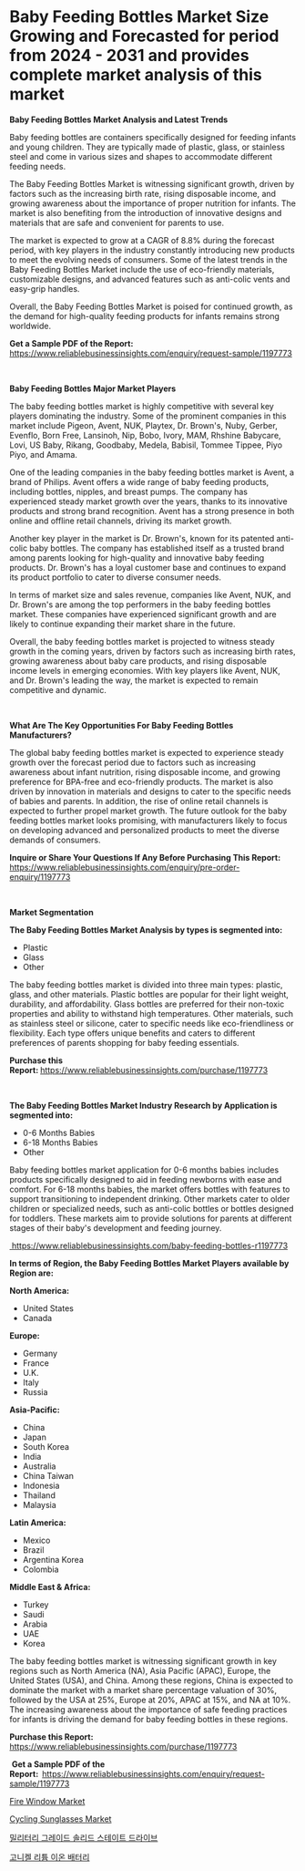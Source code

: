 <p><h1>Baby Feeding Bottles Market Size Growing and Forecasted for period from 2024 - 2031 and provides complete market analysis of this market</h1></p><p><strong>Baby Feeding Bottles Market Analysis and Latest Trends</strong></p>
<p><p>Baby feeding bottles are containers specifically designed for feeding infants and young children. They are typically made of plastic, glass, or stainless steel and come in various sizes and shapes to accommodate different feeding needs.</p><p>The Baby Feeding Bottles Market is witnessing significant growth, driven by factors such as the increasing birth rate, rising disposable income, and growing awareness about the importance of proper nutrition for infants. The market is also benefiting from the introduction of innovative designs and materials that are safe and convenient for parents to use.</p><p>The market is expected to grow at a CAGR of 8.8% during the forecast period, with key players in the industry constantly introducing new products to meet the evolving needs of consumers. Some of the latest trends in the Baby Feeding Bottles Market include the use of eco-friendly materials, customizable designs, and advanced features such as anti-colic vents and easy-grip handles.</p><p>Overall, the Baby Feeding Bottles Market is poised for continued growth, as the demand for high-quality feeding products for infants remains strong worldwide.</p></p>
<p><strong>Get a Sample PDF of the Report:&nbsp;</strong> <a href="https://www.reliablebusinessinsights.com/enquiry/request-sample/1197773">https://www.reliablebusinessinsights.com/enquiry/request-sample/1197773</a></p>
<p>&nbsp;</p>
<p><strong>Baby Feeding Bottles Major Market Players</strong></p>
<p><p>The baby feeding bottles market is highly competitive with several key players dominating the industry. Some of the prominent companies in this market include Pigeon, Avent, NUK, Playtex, Dr. Brown's, Nuby, Gerber, Evenflo, Born Free, Lansinoh, Nip, Bobo, Ivory, MAM, Rhshine Babycare, Lovi, US Baby, Rikang, Goodbaby, Medela, Babisil, Tommee Tippee, Piyo Piyo, and Amama.</p><p>One of the leading companies in the baby feeding bottles market is Avent, a brand of Philips. Avent offers a wide range of baby feeding products, including bottles, nipples, and breast pumps. The company has experienced steady market growth over the years, thanks to its innovative products and strong brand recognition. Avent has a strong presence in both online and offline retail channels, driving its market growth.</p><p>Another key player in the market is Dr. Brown's, known for its patented anti-colic baby bottles. The company has established itself as a trusted brand among parents looking for high-quality and innovative baby feeding products. Dr. Brown's has a loyal customer base and continues to expand its product portfolio to cater to diverse consumer needs.</p><p>In terms of market size and sales revenue, companies like Avent, NUK, and Dr. Brown's are among the top performers in the baby feeding bottles market. These companies have experienced significant growth and are likely to continue expanding their market share in the future.</p><p>Overall, the baby feeding bottles market is projected to witness steady growth in the coming years, driven by factors such as increasing birth rates, growing awareness about baby care products, and rising disposable income levels in emerging economies. With key players like Avent, NUK, and Dr. Brown's leading the way, the market is expected to remain competitive and dynamic.</p></p>
<p>&nbsp;</p>
<p><strong>What Are The Key Opportunities For Baby Feeding Bottles Manufacturers?</strong></p>
<p><p>The global baby feeding bottles market is expected to experience steady growth over the forecast period due to factors such as increasing awareness about infant nutrition, rising disposable income, and growing preference for BPA-free and eco-friendly products. The market is also driven by innovation in materials and designs to cater to the specific needs of babies and parents. In addition, the rise of online retail channels is expected to further propel market growth. The future outlook for the baby feeding bottles market looks promising, with manufacturers likely to focus on developing advanced and personalized products to meet the diverse demands of consumers.</p></p>
<p><strong>Inquire or Share Your Questions If Any Before Purchasing This Report:</strong> <a href="https://www.reliablebusinessinsights.com/enquiry/pre-order-enquiry/1197773">https://www.reliablebusinessinsights.com/enquiry/pre-order-enquiry/1197773</a></p>
<p>&nbsp;</p>
<p><strong>Market Segmentation</strong></p>
<p><strong>The Baby Feeding Bottles Market Analysis by types is segmented into:</strong></p>
<p><ul><li>Plastic</li><li>Glass</li><li>Other</li></ul></p>
<p><p>The baby feeding bottles market is divided into three main types: plastic, glass, and other materials. Plastic bottles are popular for their light weight, durability, and affordability. Glass bottles are preferred for their non-toxic properties and ability to withstand high temperatures. Other materials, such as stainless steel or silicone, cater to specific needs like eco-friendliness or flexibility. Each type offers unique benefits and caters to different preferences of parents shopping for baby feeding essentials.</p></p>
<p><strong>Purchase this Report:&nbsp;</strong><a href="https://www.reliablebusinessinsights.com/purchase/1197773">https://www.reliablebusinessinsights.com/purchase/1197773</a></p>
<p>&nbsp;</p>
<p><strong>The Baby Feeding Bottles Market Industry Research by Application is segmented into:</strong></p>
<p><ul><li>0-6 Months Babies</li><li>6-18 Months Babies</li><li>Other</li></ul></p>
<p><p>Baby feeding bottles market application for 0-6 months babies includes products specifically designed to aid in feeding newborns with ease and comfort. For 6-18 months babies, the market offers bottles with features to support transitioning to independent drinking. Other markets cater to older children or specialized needs, such as anti-colic bottles or bottles designed for toddlers. These markets aim to provide solutions for parents at different stages of their baby's development and feeding journey.</p></p>
<p><a href="https://www.reliablebusinessinsights.com/baby-feeding-bottles-r1197773">&nbsp;https://www.reliablebusinessinsights.com/baby-feeding-bottles-r1197773</a></p>
<p><strong>In terms of Region, the Baby Feeding Bottles Market Players available by Region are:</strong></p>
<p>
    <p> <strong> North America: </strong>
        <ul>
            <li>United States</li>
            <li>Canada</li>
        </ul>
        </p> 
    <p> <strong> Europe: </strong>
        <ul>
            <li>Germany</li>
            <li>France</li>
            <li>U.K.</li>
            <li>Italy</li>
            <li>Russia</li>
        </ul>
        </p> 
    <p> <strong> Asia-Pacific: </strong>
        <ul>
            <li>China</li>
            <li>Japan</li>
            <li>South Korea</li>
            <li>India</li>
            <li>Australia</li>
            <li>China Taiwan</li>
            <li>Indonesia</li>
            <li>Thailand</li>
            <li>Malaysia</li>
        </ul>
        </p> 
    <p> <strong> Latin America: </strong>
        <ul>
            <li>Mexico</li>
            <li>Brazil</li>
            <li>Argentina Korea</li>
            <li>Colombia</li>
        </ul>
        </p> 
    <p> <strong> Middle East & Africa: </strong>
        <ul>
            <li>Turkey</li>
            <li>Saudi</li>
            <li>Arabia</li>
            <li>UAE</li>
            <li>Korea</li>
        </ul>
    </p>
    </p>
<p><p>The baby feeding bottles market is witnessing significant growth in key regions such as North America (NA), Asia Pacific (APAC), Europe, the United States (USA), and China. Among these regions, China is expected to dominate the market with a market share percentage valuation of 30%, followed by the USA at 25%, Europe at 20%, APAC at 15%, and NA at 10%. The increasing awareness about the importance of safe feeding practices for infants is driving the demand for baby feeding bottles in these regions.</p></p>
<p><strong>Purchase this Report: </strong><a href="https://www.reliablebusinessinsights.com/purchase/1197773">https://www.reliablebusinessinsights.com/purchase/1197773</a></p>
<p>&nbsp;<strong>Get a Sample PDF of the Report:&nbsp;&nbsp;</strong><a href="https://www.reliablebusinessinsights.com/enquiry/request-sample/1197773">https://www.reliablebusinessinsights.com/enquiry/request-sample/1197773</a></p>
<p><strong></strong></p>
<p><p><a href="https://github.com/sajonf007/Market-Research-Report-List-1/blob/main/fire-window-market.md">Fire Window Market</a></p><p><a href="https://github.com/qdaxyrhp12/Market-Research-Report-List-1/blob/main/cycling-sunglasses-market.md">Cycling Sunglasses Market</a></p><p><a href="https://github.com/dollarearner151/Market-Research-Report-List-1/blob/main/3568693153566.md">밀리터리 그레이드 솔리드 스테이트 드라이브</a></p><p><a href="https://github.com/berlianaparadilla48/Market-Research-Report-List-1/blob/main/3501731153567.md">고니켈 리튬 이온 배터리</a></p></p>